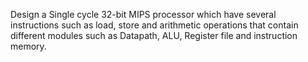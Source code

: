 Design a Single cycle 32-bit MIPS processor which have several instructions such as load, store and arithmetic operations that contain different modules such as Datapath, ALU, Register file and instruction memory. 
